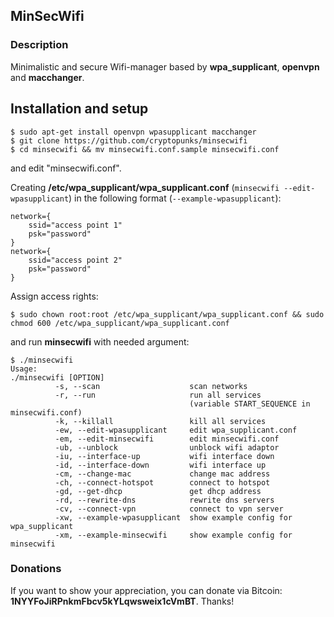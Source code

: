 ## MinSecWifi

### Description

Minimalistic and secure Wifi-manager based by **wpa_supplicant**, **openvpn** and **macchanger**.

## Installation and setup 

```
$ sudo apt-get install openvpn wpasupplicant macchanger 
$ git clone https://github.com/cryptopunks/minsecwifi
$ cd minsecwifi && mv minsecwifi.conf.sample minsecwifi.conf

```
and edit "minsecwifi.conf".

Creating **/etc/wpa_supplicant/wpa_supplicant.conf** (`minsecwifi --edit-wpasupplicant`) in the following format (`--example-wpasupplicant`):

```
network={
    ssid="access point 1"
    psk="password"
}
network={
    ssid="access point 2"
    psk="password"
}
```
Assign access rights:

```
$ sudo chown root:root /etc/wpa_supplicant/wpa_supplicant.conf && sudo chmod 600 /etc/wpa_supplicant/wpa_supplicant.conf
```

and run **minsecwifi** with needed argument:

```
$ ./minsecwifi
Usage:
./minsecwifi [OPTION] 
          -s, --scan                    scan networks
          -r, --run                     run all services 
                                        (variable START_SEQUENCE in minsecwifi.conf)
          -k, --killall                 kill all services
          -ew, --edit-wpasupplicant     edit wpa_supplicant.conf
          -em, --edit-minsecwifi        edit minsecwifi.conf
          -ub, --unblock                unblock wifi adaptor
          -iu, --interface-up           wifi interface down
          -id, --interface-down         wifi interface up
          -cm, --change-mac             change mac address
          -ch, --connect-hotspot        connect to hotspot
          -gd, --get-dhcp               get dhcp address
          -rd, --rewrite-dns            rewrite dns servers
          -cv, --connect-vpn            connect to vpn server
          -xw, --example-wpasupplicant  show example config for wpa_supplicant
          -xm, --example-minsecwifi     show example config for minsecwifi
```

### Donations

If you want to show your appreciation, you can donate via Bitcoin: **1NYYFoJiRPnkmFbcv5kYLqwsweix1cVmBT**. Thanks!
